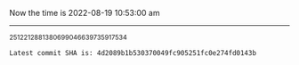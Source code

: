 Now the time is 2022-08-19 10:53:00 am

---

<small>2512212881380699046639735917534</small>

```txt
Latest commit SHA is: 4d2089b1b530370049fc905251fc0e274fd0143b
```
